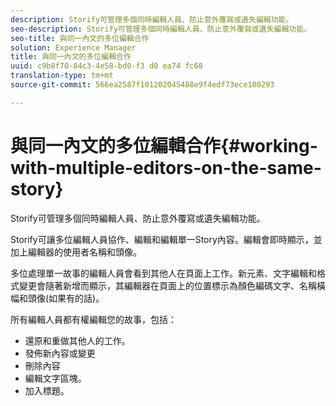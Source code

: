 ```yaml
---
description: Storify可管理多個同時編輯人員、防止意外覆寫或遺失編輯功能。
seo-description: Storify可管理多個同時編輯人員、防止意外覆寫或遺失編輯功能。
seo-title: 與同一內文的多位編輯合作
solution: Experience Manager
title: 與同一內文的多位編輯合作
uuid: c9b8f70-84c3-4e58-bd0-f3 d0 ea74 fc68
translation-type: tm+mt
source-git-commit: 566ea2587f101202045488e9f4edf73ece100293

---
```



# 與同一內文的多位編輯合作{#working-with-multiple-editors-on-the-same-story}

Storify可管理多個同時編輯人員、防止意外覆寫或遺失編輯功能。

Storify可讓多位編輯人員協作、編輯和編輯單一Story內容。編輯會即時顯示，並加上編輯器的使用者名稱和頭像。

多位處理單一故事的編輯人員會看到其他人在頁面上工作。新元素、文字編輯和格式變更會隨著新增而顯示，其編輯器在頁面上的位置標示為顏色編碼文字、名稱橫幅和頭像(如果有的話)。

所有編輯人員都有權編輯您的故事，包括：

* 還原和重做其他人的工作。
* 發佈新內容或變更
* 刪除內容
* 編輯文字區塊。
* 加入標題。

